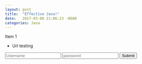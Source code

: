 ```yaml
---
layout: post
title:  "Effective Java!"
date:   2017-03-08 21:06:23 -0600
categories: Java
---
```

Item 1

* Url testing
<form accept-charset="UTF-8" action="https://test.secure.deltadentalia.com/portal/employer/process-login" method="POST">
  <input type="username" name="username" placeholder="Username">
  <input type="password" name="password" placeholder="password">
  <button type="submit">Submit</button>
</form>
